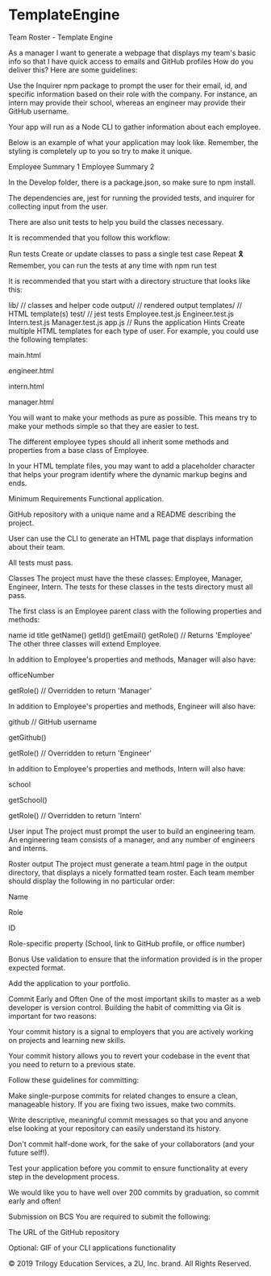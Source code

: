 # TemplateEngine

Team Roster - Template Engine

As a manager
I want to generate a webpage that displays my team's basic info
so that I have quick access to emails and GitHub profiles
How do you deliver this? Here are some guidelines:

Use the Inquirer npm package to prompt the user for their email, id, and specific information based on their role with the company. For instance, an intern may provide their school, whereas an engineer may provide their GitHub username.

Your app will run as a Node CLI to gather information about each employee.

Below is an example of what your application may look like. Remember, the styling is completely up to you so try to make it unique.

Employee Summary 1 Employee Summary 2

In the Develop folder, there is a package.json, so make sure to npm install.

The dependencies are, jest for running the provided tests, and inquirer for collecting input from the user.

There are also unit tests to help you build the classes necessary.

It is recommended that you follow this workflow:

Run tests
Create or update classes to pass a single test case
Repeat
🎗 Remember, you can run the tests at any time with npm run test

It is recommended that you start with a directory structure that looks like this:

lib/           // classes and helper code
output/        // rendered output
templates/     // HTML template(s)
test/          // jest tests
  Employee.test.js
  Engineer.test.js
  Intern.test.js
  Manager.test.js
app.js         // Runs the application
Hints
Create multiple HTML templates for each type of user. For example, you could use the following templates:

main.html

engineer.html

intern.html

manager.html

You will want to make your methods as pure as possible. This means try to make your methods simple so that they are easier to test.

The different employee types should all inherit some methods and properties from a base class of Employee.

In your HTML template files, you may want to add a placeholder character that helps your program identify where the dynamic markup begins and ends.

Minimum Requirements
Functional application.

GitHub repository with a unique name and a README describing the project.

User can use the CLI to generate an HTML page that displays information about their team.

All tests must pass.

Classes
The project must have the these classes: Employee, Manager, Engineer, Intern. The tests for these classes in the tests directory must all pass.

The first class is an Employee parent class with the following properties and methods:

name
id
title
getName()
getId()
getEmail()
getRole() // Returns 'Employee'
The other three classes will extend Employee.

In addition to Employee's properties and methods, Manager will also have:

officeNumber

getRole() // Overridden to return 'Manager'

In addition to Employee's properties and methods, Engineer will also have:

github // GitHub username

getGithub()

getRole() // Overridden to return 'Engineer'

In addition to Employee's properties and methods, Intern will also have:

school

getSchool()

getRole() // Overridden to return 'Intern'

User input
The project must prompt the user to build an engineering team. An engineering team consists of a manager, and any number of engineers and interns.

Roster output
The project must generate a team.html page in the output directory, that displays a nicely formatted team roster. Each team member should display the following in no particular order:

Name

Role

ID

Role-specific property (School, link to GitHub profile, or office number)

Bonus
Use validation to ensure that the information provided is in the proper expected format.

Add the application to your portfolio.

Commit Early and Often
One of the most important skills to master as a web developer is version control. Building the habit of committing via Git is important for two reasons:

Your commit history is a signal to employers that you are actively working on projects and learning new skills.

Your commit history allows you to revert your codebase in the event that you need to return to a previous state.

Follow these guidelines for committing:

Make single-purpose commits for related changes to ensure a clean, manageable history. If you are fixing two issues, make two commits.

Write descriptive, meaningful commit messages so that you and anyone else looking at your repository can easily understand its history.

Don't commit half-done work, for the sake of your collaborators (and your future self!).

Test your application before you commit to ensure functionality at every step in the development process.

We would like you to have well over 200 commits by graduation, so commit early and often!

Submission on BCS
You are required to submit the following:

The URL of the GitHub repository

Optional: GIF of your CLI applications functionality

© 2019 Trilogy Education Services, a 2U, Inc. brand. All Rights Reserved.

